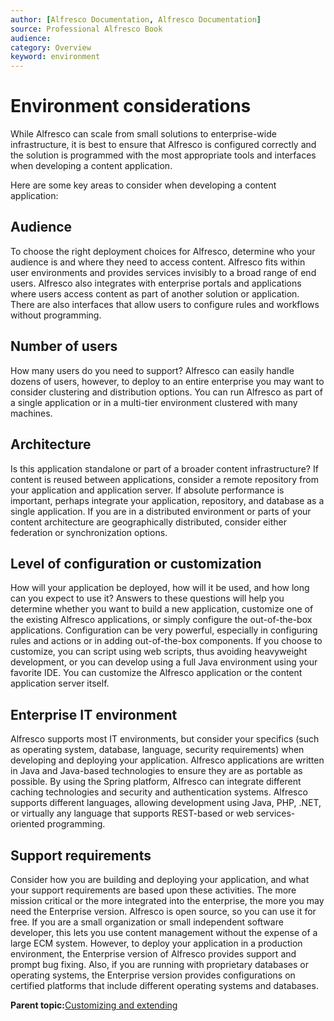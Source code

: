 ```yaml
---
author: [Alfresco Documentation, Alfresco Documentation]
source: Professional Alfresco Book
audience: 
category: Overview
keyword: environment
---
```


# Environment considerations

While Alfresco can scale from small solutions to enterprise-wide infrastructure, it is best to ensure that Alfresco is configured correctly and the solution is programmed with the most appropriate tools and interfaces when developing a content application.

Here are some key areas to consider when developing a content application:

## Audience

To choose the right deployment choices for Alfresco, determine who your audience is and where they need to access content. Alfresco fits within user environments and provides services invisibly to a broad range of end users. Alfresco also integrates with enterprise portals and applications where users access content as part of another solution or application. There are also interfaces that allow users to configure rules and workflows without programming.

## Number of users

How many users do you need to support? Alfresco can easily handle dozens of users, however, to deploy to an entire enterprise you may want to consider clustering and distribution options. You can run Alfresco as part of a single application or in a multi-tier environment clustered with many machines.

## Architecture

Is this application standalone or part of a broader content infrastructure? If content is reused between applications, consider a remote repository from your application and application server. If absolute performance is important, perhaps integrate your application, repository, and database as a single application. If you are in a distributed environment or parts of your content architecture are geographically distributed, consider either federation or synchronization options.

## Level of configuration or customization

How will your application be deployed, how will it be used, and how long can you expect to use it? Answers to these questions will help you determine whether you want to build a new application, customize one of the existing Alfresco applications, or simply configure the out-of-the-box applications. Configuration can be very powerful, especially in configuring rules and actions or in adding out-of-the-box components. If you choose to customize, you can script using web scripts, thus avoiding heavyweight development, or you can develop using a full Java environment using your favorite IDE. You can customize the Alfresco application or the content application server itself.

## Enterprise IT environment

Alfresco supports most IT environments, but consider your specifics \(such as operating system, database, language, security requirements\) when developing and deploying your application. Alfresco applications are written in Java and Java-based technologies to ensure they are as portable as possible. By using the Spring platform, Alfresco can integrate different caching technologies and security and authentication systems. Alfresco supports different languages, allowing development using Java, PHP, .NET, or virtually any language that supports REST-based or web services-oriented programming.

## Support requirements

Consider how you are building and deploying your application, and what your support requirements are based upon these activities. The more mission critical or the more integrated into the enterprise, the more you may need the Enterprise version. Alfresco is open source, so you can use it for free. If you are a small organization or small independent software developer, this lets you use content management without the expense of a large ECM system. However, to deploy your application in a production environment, the Enterprise version of Alfresco provides support and prompt bug fixing. Also, if you are running with proprietary databases or operating systems, the Enterprise version provides configurations on certified platforms that include different operating systems and databases.

**Parent topic:**[Customizing and extending](../concepts/ch-customize.md)

